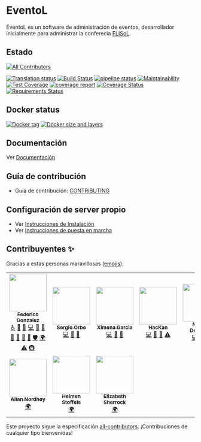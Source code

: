 EventoL
=======

EventoL es un software de administración de eventos, desarrollador inicialmente para administrar la conferecia [FLISoL](http://flisol.info/).

Estado
------

<!-- ALL-CONTRIBUTORS-BADGE:START - Do not remove or modify this section -->
[![All Contributors](https://img.shields.io/badge/all_contributors-8-orange.svg?style=flat-square)](#contributors-)
<!-- ALL-CONTRIBUTORS-BADGE:END -->
[![Translation status](https://hosted.weblate.org/widgets/eventol/-/svg-badge.svg)](https://hosted.weblate.org/engage/eventol/?utm_source=widget)
[![Build Status](https://travis-ci.org/eventoL/eventoL.svg?branch=master)](https://travis-ci.org/eventoL/eventoL)
[![pipeline status](https://gitlab.com/eventol/eventoL/badges/master/pipeline.svg)](https://gitlab.com/eventol/eventoL/commits/master)
[![Maintainability](https://api.codeclimate.com/v1/badges/7440c7557b352c1a5a03/maintainability)](https://codeclimate.com/github/eventoL/eventoL/maintainability)
[![Test Coverage](https://api.codeclimate.com/v1/badges/7440c7557b352c1a5a03/test_coverage)](https://codeclimate.com/github/eventoL/eventoL/test_coverage)
[![coverage report](https://gitlab.com/eventol/eventoL/badges/master/coverage.svg)](https://gitlab.com/eventol/eventoL/commits/master)
[![Coverage Status](https://coveralls.io/repos/github/eventoL/eventoL/badge.svg?branch=master)](https://coveralls.io/github/eventoL/eventoL?branch=master)
[![Requirements Status](https://requires.io/github/eventoL/eventoL/requirements.svg?branch=master)](https://requires.io/github/eventoL/eventoL/requirements/?branch=master)

Docker status
-------------

[![Docker tag](https://images.microbadger.com/badges/version/eventol/eventol.svg)](https://microbadger.com/images/eventol/eventol)
[![Docker size and layers](https://images.microbadger.com/badges/image/eventol/eventol.svg)](https://microbadger.com/images/eventol/eventol)

Documentación
-------------

Ver [Documentación](http://eventol.github.io/eventoL)

Guía de contribución
--------------------

- Guía de contribución: [CONTRIBUTING](https://github.com/eventoL/eventoL/blob/master/.github/CONTRIBUTING-es.md)

Configuración de server propio
------------------------------

- Ver [Instrucciones de Instalación](http://eventol.github.io/eventoL/#/es/installation)
- Ver [Instrucciones de puesta en marcha](http://eventol.github.io/eventoL/#/es/deploy)

## Contribuyentes ✨

Gracias a estas personas maravillosas ([emojis](https://allcontributors.org/docs/en/emoji-key)):

<!-- ALL-CONTRIBUTORS-LIST:START - Do not remove or modify this section -->
<!-- prettier-ignore-start -->
<!-- markdownlint-disable -->
<table>
  <tr>
    <td align="center"><a href="https://github.com/FedeG"><img src="https://avatars3.githubusercontent.com/u/4097554?v=4" width="100px;" alt=""/><br /><sub><b>Federico Gonzalez</b></sub></a><br /><a href="#a11y-FedeG" title="Accessibility">️️️️♿️</a> <a href="https://github.com/eventoL/eventoL/issues?q=author%3AFedeG" title="Bug reports">🐛</a> <a href="#blog-FedeG" title="Blogposts">📝</a> <a href="https://github.com/eventoL/eventoL/commits?author=FedeG" title="Code">💻</a> <a href="#design-FedeG" title="Design">🎨</a> <a href="https://github.com/eventoL/eventoL/commits?author=FedeG" title="Documentation">📖</a> <a href="#ideas-FedeG" title="Ideas, Planning, & Feedback">🤔</a> <a href="#maintenance-FedeG" title="Maintenance">🚧</a> <a href="#projectManagement-FedeG" title="Project Management">📆</a> <a href="https://github.com/eventoL/eventoL/pulls?q=is%3Apr+reviewed-by%3AFedeG" title="Reviewed Pull Requests">👀</a> <a href="#security-FedeG" title="Security">🛡️</a> <a href="#translation-FedeG" title="Translation">🌍</a> <a href="https://github.com/eventoL/eventoL/commits?author=FedeG" title="Tests">⚠️</a> <a href="#infra-FedeG" title="Infrastructure (Hosting, Build-Tools, etc)">🚇</a></td>
    <td align="center"><a href="https://github.com/reyiyo"><img src="https://avatars3.githubusercontent.com/u/761204?v=4" width="100px;" alt=""/><br /><sub><b>Sergio Orbe</b></sub></a><br /><a href="https://github.com/eventoL/eventoL/commits?author=reyiyo" title="Code">💻</a> <a href="#design-reyiyo" title="Design">🎨</a> <a href="#ideas-reyiyo" title="Ideas, Planning, & Feedback">🤔</a></td>
    <td align="center"><a href="https://github.com/ChmlGr"><img src="https://avatars2.githubusercontent.com/u/5685527?v=4" width="100px;" alt=""/><br /><sub><b>Ximena Garcia</b></sub></a><br /><a href="https://github.com/eventoL/eventoL/commits?author=ChmlGr" title="Code">💻</a> <a href="#design-ChmlGr" title="Design">🎨</a> <a href="#ideas-ChmlGr" title="Ideas, Planning, & Feedback">🤔</a></td>
    <td align="center"><a href="https://hackan.net"><img src="https://avatars2.githubusercontent.com/u/7178420?v=4" width="100px;" alt=""/><br /><sub><b>HacKan</b></sub></a><br /><a href="https://github.com/eventoL/eventoL/commits?author=HacKanCuBa" title="Code">💻</a> <a href="#design-HacKanCuBa" title="Design">🎨</a> <a href="#ideas-HacKanCuBa" title="Ideas, Planning, & Feedback">🤔</a> <a href="https://github.com/eventoL/eventoL/commits?author=HacKanCuBa" title="Tests">⚠️</a></td>
    <td align="center"><a href="http://gilgamezh.me"><img src="https://avatars3.githubusercontent.com/u/1496486?v=4" width="100px;" alt=""/><br /><sub><b>Nicolás Demarchi</b></sub></a><br /><a href="https://github.com/eventoL/eventoL/commits?author=gilgamezh" title="Code">💻</a> <a href="#ideas-gilgamezh" title="Ideas, Planning, & Feedback">🤔</a> <a href="#infra-gilgamezh" title="Infrastructure (Hosting, Build-Tools, etc)">🚇</a></td>
  </tr>
  <tr>
    <td align="center"><a href="http://portfolio.anotheragency.no"><img src="https://avatars1.githubusercontent.com/u/13802408?v=4" width="100px;" alt=""/><br /><sub><b>Allan Nordhøy</b></sub></a><br /><a href="#translation-comradekingu" title="Translation">🌍</a></td>
    <td align="center"><a href="https://github.com/Vistaus"><img src="https://avatars1.githubusercontent.com/u/1716229?v=4" width="100px;" alt=""/><br /><sub><b>Heimen Stoffels</b></sub></a><br /><a href="#translation-Vistaus" title="Translation">🌍</a></td>
    <td align="center"><a href="https://github.com/lizzyd710"><img src="https://avatars2.githubusercontent.com/u/12602768?v=4" width="100px;" alt=""/><br /><sub><b>Elizabeth Sherrock</b></sub></a><br /><a href="#translation-lizzyd710" title="Translation">🌍</a></td>
  </tr>
</table>

<!-- markdownlint-enable -->
<!-- prettier-ignore-end -->
<!-- ALL-CONTRIBUTORS-LIST:END -->

Este proyecto sigue la especificación [all-contributors](https://github.com/all-contributors/all-contributors). ¡Contribuciones de cualquier tipo bienvenidas!